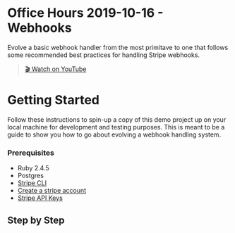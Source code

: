 # Office Hours 2019-10-16 - Webhooks

Evolve a basic webhook handler from the most primitave to one that follows some
recommended best practices for handling Stripe webhooks.

> [🎬 Watch on YouTube](https://www.youtube.com/watch?v=oYSLhriIZaA&feature=youtu.be)

# Getting Started

Follow these instructions to spin-up a copy of this demo project up on your
local machine for development and testing purposes. This is meant to be a guide
to show you how to go about evolving a webhook handling system.

### Prerequisites
* Ruby 2.4.5
* Postgres
* [Stripe CLI](https://github.com/stripe/stripe-cli/)
* [Create a stripe account](https://dashboard.stripe.com/register)
* [Stripe API Keys](https://stripe.com/docs/keys)

## Step by Step


